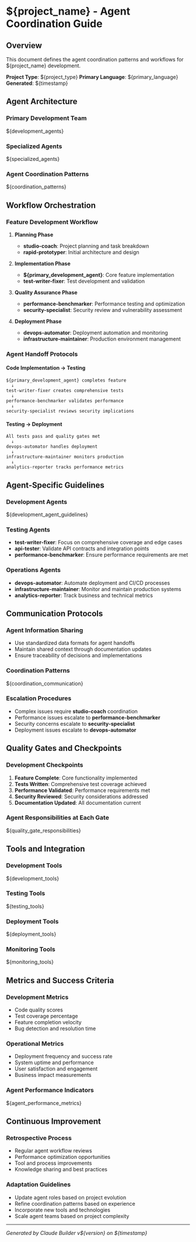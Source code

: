 # ${project_name} - Agent Coordination Guide

## Overview

This document defines the agent coordination patterns and workflows for ${project_name} development.

**Project Type**: ${project_type}
**Primary Language**: ${primary_language}
**Generated**: ${timestamp}

## Agent Architecture

### Primary Development Team

${development_agents}

### Specialized Agents

${specialized_agents}

### Agent Coordination Patterns

${coordination_patterns}

## Workflow Orchestration

### Feature Development Workflow

1. **Planning Phase**
   - **studio-coach**: Project planning and task breakdown
   - **rapid-prototyper**: Initial architecture and design
   
2. **Implementation Phase**
   - **${primary_development_agent}**: Core feature implementation
   - **test-writer-fixer**: Test development and validation
   
3. **Quality Assurance Phase**
   - **performance-benchmarker**: Performance testing and optimization
   - **security-specialist**: Security review and vulnerability assessment
   
4. **Deployment Phase**
   - **devops-automator**: Deployment automation and monitoring
   - **infrastructure-maintainer**: Production environment management

### Agent Handoff Protocols

#### Code Implementation → Testing

```
${primary_development_agent} completes feature
  ↓
test-writer-fixer creates comprehensive tests
  ↓  
performance-benchmarker validates performance
  ↓
security-specialist reviews security implications
```

#### Testing → Deployment

```
All tests pass and quality gates met
  ↓
devops-automator handles deployment
  ↓
infrastructure-maintainer monitors production
  ↓
analytics-reporter tracks performance metrics
```

## Agent-Specific Guidelines

### Development Agents

${development_agent_guidelines}

### Testing Agents

- **test-writer-fixer**: Focus on comprehensive coverage and edge cases
- **api-tester**: Validate API contracts and integration points
- **performance-benchmarker**: Ensure performance requirements are met

### Operations Agents

- **devops-automator**: Automate deployment and CI/CD processes
- **infrastructure-maintainer**: Monitor and maintain production systems
- **analytics-reporter**: Track business and technical metrics

## Communication Protocols

### Agent Information Sharing

- Use standardized data formats for agent handoffs
- Maintain shared context through documentation updates
- Ensure traceability of decisions and implementations

### Coordination Patterns

${coordination_communication}

### Escalation Procedures

- Complex issues require **studio-coach** coordination
- Performance issues escalate to **performance-benchmarker**
- Security concerns escalate to **security-specialist**
- Deployment issues escalate to **devops-automator**

## Quality Gates and Checkpoints

### Development Checkpoints

1. **Feature Complete**: Core functionality implemented
2. **Tests Written**: Comprehensive test coverage achieved
3. **Performance Validated**: Performance requirements met
4. **Security Reviewed**: Security considerations addressed
5. **Documentation Updated**: All documentation current

### Agent Responsibilities at Each Gate

${quality_gate_responsibilities}

## Tools and Integration

### Development Tools

${development_tools}

### Testing Tools

${testing_tools}

### Deployment Tools

${deployment_tools}

### Monitoring Tools

${monitoring_tools}

## Metrics and Success Criteria

### Development Metrics

- Code quality scores
- Test coverage percentage
- Feature completion velocity
- Bug detection and resolution time

### Operational Metrics

- Deployment frequency and success rate
- System uptime and performance
- User satisfaction and engagement
- Business impact measurements

### Agent Performance Indicators

${agent_performance_metrics}

## Continuous Improvement

### Retrospective Process

- Regular agent workflow reviews
- Performance optimization opportunities
- Tool and process improvements
- Knowledge sharing and best practices

### Adaptation Guidelines

- Update agent roles based on project evolution
- Refine coordination patterns based on experience
- Incorporate new tools and technologies
- Scale agent teams based on project complexity

---

*Generated by Claude Builder v${version} on ${timestamp}*